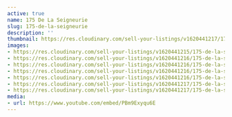 ```yaml
---
active: true
name: 175 De La Seigneurie
slug: 175-de-la-seigneurie
description: ''
thumbnail: https://res.cloudinary.com/sell-your-listings/v1620441217/175-de-la-seigneurie-5_c3odad.jpg
images:
- https://res.cloudinary.com/sell-your-listings/v1620441215/175-de-la-seigneurie-1_wmhbq8.jpg
- https://res.cloudinary.com/sell-your-listings/v1620441216/175-de-la-seigneurie-7_kryxyu.jpg
- https://res.cloudinary.com/sell-your-listings/v1620441216/175-de-la-seigneurie-3_smvw7q.jpg
- https://res.cloudinary.com/sell-your-listings/v1620441216/175-de-la-seigneurie-2_wdu40l.jpg
- https://res.cloudinary.com/sell-your-listings/v1620441216/175-de-la-seigneurie-6_rlckke.jpg
- https://res.cloudinary.com/sell-your-listings/v1620441217/175-de-la-seigneurie-4_vhwpun.jpg
- https://res.cloudinary.com/sell-your-listings/v1620441217/175-de-la-seigneurie-5_c3odad.jpg
media:
- url: https://www.youtube.com/embed/PBm9Exyqu6E
---
```

